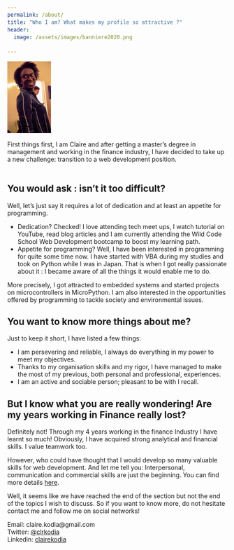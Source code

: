 ```yaml
---
permalink: /about/
title: "Who I am? What makes my profile so attractive ?"
header:
  image: /assets/images/banniere2020.png

---
```


<img src="/assets/images/aboutme.jpg" alt="Claire Lenfant-Kodia" style="width:100px" class="align-left" />

First things first, I am Claire and after getting a master’s degree in management and working in the finance industry, I have decided to take up a new challenge: transition to a web development position.
<br>
<br>
## You would ask : isn’t it too difficult?

Well, let’s just say it requires a lot of dedication and at least an appetite for programming. 

* Dedication? Checked! I love attending tech meet ups, I watch tutorial on YouTube, read blog articles and I am currently attending the Wild Code School Web Development bootcamp to boost my learning path. 
* Appetite for programming? Well, I have been interested in programming for quite some time now. I have started with VBA during my studies and took on Python while I was in Japan. That is when I got really passionate about it : I became aware of all the things it would enable me to do.

More precisely, I got attracted to embedded systems and started projects on microcontrollers in MicroPython. I am also interested in the opportunities offered by programming to tackle society and environmental issues.

## You want to know more things about me?

Just to keep it short, I have listed a few things:

* I am persevering and reliable, I always do everything in my power to meet my objectives. 
* Thanks to my organisation skills and my rigor, I have managed to make the most of my previous, both personal and professional, experiences.
* I am an active and sociable person; pleasant to be with I recall.

## But I know what you are really wondering! Are my years working in Finance really lost?

Definitely not! Through my 4 years working in the finance Industry I have learnt so much! Obviously, I have acquired strong analytical and financial skills. I value teamwork too. 

However, who could have thought that I would develop so many valuable skills for web development. And let me tell you: Interpersonal, communication and commercial skills are just the beginning. You can find more details [here](/blog/finance_takeaway/).

Well, it seems like we have reached the end of the section but not the end of the topics I wish to discuss. So if you want to know more, do not hesitate contact me and follow me on social networks!


<ul style="list-style:none; padding:0;">
    <li>Email: claire.kodia@gmail.com</li>
    <li>Twitter:&nbsp;<a href="https://twitter.com/clrkodia" alt="Link to my Twitter account" >@clrkodia</a></li>
    <li>Linkedin:&nbsp;<a href="https://www.linkedin.com/in/clairekodia/?locale=en_US" alt="Link to my LinkedIn account" >clairekodia</a></li>
</ul>
